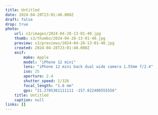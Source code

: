 ```yaml
---
title: Untitled
date: 2024-04-28T23:01:40.000Z
draft: false
drop: true
photo:
    url: s3/images/2024-04-28-13-01-40.jpg
    thumb: s3/thumbs/2024-04-28-13-01-40.jpg
    preview: s3/previews/2024-04-28-13-01-40.jpg
    created: 2024-04-28T23:01:40.000Z
    exif:
        make: Apple
        model: "iPhone 12 mini"
        lens: "iPhone 12 mini back dual wide camera 1.55mm f/2.4"
        iso: 25
        aperture: 2.4
        shutter_speed: 1/326
        focal_length: "1.6 mm"
        gps: "21.2705361111111 -157.822480555556"
    title: Untitled
    caption: null
links: []
---
```

